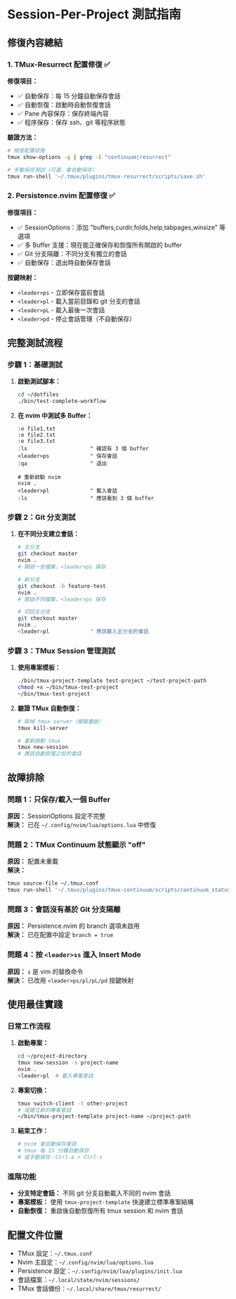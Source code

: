 # Session-Per-Project 測試指南

## 修復內容總結

### 1. TMux-Resurrect 配置修復 ✅

**修復項目：**
- ✅ 自動保存：每 15 分鐘自動保存會話
- ✅ 自動恢復：啟動時自動恢復會話
- ✅ Pane 內容保存：保存終端內容
- ✅ 程序保存：保存 ssh、git 等程序狀態

**驗證方法：**
```bash
# 檢查配置狀態
tmux show-options -g | grep -E "continuum|resurrect"

# 手動保存測試（可選，會自動保存）
tmux run-shell '~/.tmux/plugins/tmux-resurrect/scripts/save.sh'
```

### 2. Persistence.nvim 配置修復 ✅

**修復項目：**
- ✅ SessionOptions：添加 "buffers,curdir,folds,help,tabpages,winsize" 等選項
- ✅ 多 Buffer 支援：現在能正確保存和恢復所有開啟的 buffer
- ✅ Git 分支隔離：不同分支有獨立的會話
- ✅ 自動保存：退出時自動保存會話

**按鍵映射：**
- `<leader>ps` - 立即保存當前會話
- `<leader>pl` - 載入當前目錄和 git 分支的會話
- `<leader>pL` - 載入最後一次會話
- `<leader>pd` - 停止會話管理（不自動保存）

## 完整測試流程

### 步驟 1：基礎測試

1. **啟動測試腳本：**
   ```bash
   cd ~/dotfiles
   ./bin/test-complete-workflow
   ```

2. **在 nvim 中測試多 Buffer：**
   ```vim
   :e file1.txt
   :e file2.txt  
   :e file3.txt
   :ls                    " 確認有 3 個 buffer
   <leader>ps             " 保存會話
   :qa                    " 退出
   
   # 重新啟動 nvim
   nvim .
   <leader>pl             " 載入會話
   :ls                    " 應該看到 3 個 buffer
   ```

### 步驟 2：Git 分支測試

1. **在不同分支建立會話：**
   ```bash
   # 主分支
   git checkout master
   nvim .
   # 開啟一些檔案，<leader>ps 保存
   
   # 新分支  
   git checkout -b feature-test
   nvim .
   # 開啟不同檔案，<leader>ps 保存
   
   # 切回主分支
   git checkout master  
   nvim .
   <leader>pl             " 應該載入主分支的會話
   ```

### 步驟 3：TMux Session 管理測試

1. **使用專案模板：**
   ```bash
   ./bin/tmux-project-template test-project ~/test-project-path
   chmod +x ~/bin/tmux-test-project
   ~/bin/tmux-test-project
   ```

2. **驗證 TMux 自動恢復：**
   ```bash
   # 殺掉 tmux server（模擬重啟）
   tmux kill-server
   
   # 重新啟動 tmux
   tmux new-session
   # 應該自動恢復之前的會話
   ```

## 故障排除

### 問題 1：只保存/載入一個 Buffer

**原因：** SessionOptions 設定不完整  
**解決：** 已在 `~/.config/nvim/lua/options.lua` 中修復

### 問題 2：TMux Continuum 狀態顯示 "off"

**原因：** 配置未重載  
**解決：** 
```bash
tmux source-file ~/.tmux.conf
tmux run-shell '~/.tmux/plugins/tmux-continuum/scripts/continuum_status.sh'
```

### 問題 3：會話沒有基於 Git 分支隔離

**原因：** Persistence.nvim 的 branch 選項未啟用  
**解決：** 已在配置中設定 `branch = true`

### 問題 4：按 `<leader>ss` 進入 Insert Mode

**原因：** `s` 是 vim 的替換命令  
**解決：** 已改用 `<leader>ps/pl/pL/pd` 按鍵映射

## 使用最佳實踐

### 日常工作流程

1. **啟動專案：**
   ```bash
   cd ~/project-directory
   tmux new-session -s project-name
   nvim .
   <leader>pl  # 載入專案會話
   ```

2. **專案切換：**
   ```bash
   tmux switch-client -t other-project
   # 或建立新的專案會話
   ~/bin/tmux-project-template project-name ~/project-path
   ```

3. **結束工作：**
   ```bash
   # nvim 會自動保存會話
   # tmux 每 15 分鐘自動保存
   # 或手動保存：Ctrl-a + Ctrl-s
   ```

### 進階功能

- **分支特定會話：** 不同 git 分支自動載入不同的 nvim 會話
- **專案模板：** 使用 `tmux-project-template` 快速建立標準專案結構
- **自動恢復：** 重啟後自動恢復所有 tmux session 和 nvim 會話

## 配置文件位置

- TMux 設定：`~/.tmux.conf`
- Nvim 主設定：`~/.config/nvim/lua/options.lua`
- Persistence 設定：`~/.config/nvim/lua/plugins/init.lua`
- 會話檔案：`~/.local/state/nvim/sessions/`
- TMux 會話備份：`~/.local/share/tmux/resurrect/`